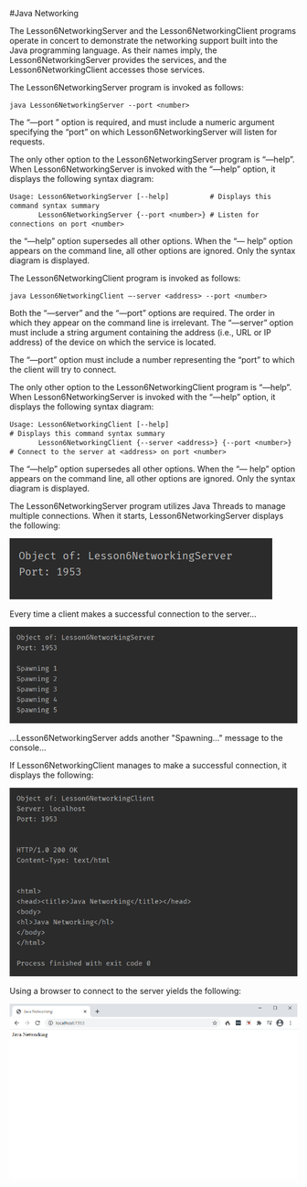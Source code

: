 #Java Networking

The Lesson6NetworkingServer and the Lesson6NetworkingClient programs operate in concert to demonstrate the networking support built into the Java programming language. As their names imply, the Lesson6NetworkingServer provides the services, and the Lesson6NetworkingClient accesses those services.

The Lesson6NetworkingServer program is invoked as follows:
```
java Lesson6NetworkingServer --port <number>
```
The “—port ” option is required, and must include a numeric argument specifying the “port” on which Lesson6NetworkingServer will listen for requests.

The only other option to the Lesson6NetworkingServer program is “—help”. When Lesson6NetworkingServer is invoked with the “—help” option, it displays the following syntax diagram:
```
Usage: Lesson6NetworkingServer [--help]          # Displays this command syntax summary
       Lesson6NetworkingServer {--port <number>} # Listen for connections on port <number>
```
the “—help” option supersedes all other options. When the “— help” option appears on the command line, all other options are ignored. Only the syntax diagram is displayed.

The Lesson6NetworkingClient program is invoked as follows:
```
java Lesson6NetworkingClient –-server <address> --port <number>
```
Both the “—server” and the “—port” options are required. The order in which they appear on the command line is irrelevant. The “—server” option must include a string argument 
containing the address (i.e., URL or IP address) of the device on which the service is located.

The “—port” option must include a number representing the “port” to which the client will try to connect.

The only other option to the Lesson6NetworkingClient program is “—help”. When Lesson6NetworkingServer is invoked with the “—help” option, it displays the following syntax diagram:
```
Usage: Lesson6NetworkingClient [--help]                                # Displays this command syntax summary
       Lesson6NetworkingClient {--server <address>} {--port <number>}  # Connect to the server at <address> on port <number>
```
The “—help” option supersedes all other options. When the “— help” option appears on the command line, all other options are ignored. Only the syntax diagram is displayed.

The Lesson6NetworkingServer program utilizes Java Threads to manage multiple connections. When it starts, Lesson6NetworkingServer displays the following:

![IMAGE](./Server-II.png)

Every time a client makes a successful connection to the server…

![IMAGE](./Server.png)

…Lesson6NetworkingServer adds another "Spawning…" message to the console…

If Lesson6NetworkingClient manages to make a successful connection, it displays the following:

![IMAGE](./Client.png)

Using a browser to connect to the server yields the following:

![IMAGE](./Browser.png)
